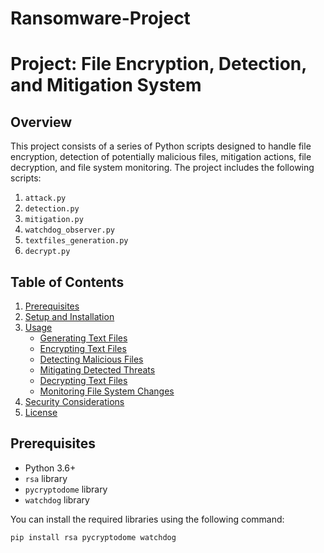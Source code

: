 # Ransomware-Project

# Project: File Encryption, Detection, and Mitigation System

## Overview

This project consists of a series of Python scripts designed to handle file encryption, detection of potentially malicious files, mitigation actions, file decryption, and file system monitoring. The project includes the following scripts:

1. `attack.py`
2. `detection.py`
3. `mitigation.py`
4. `watchdog_observer.py`
5. `textfiles_generation.py`
6. `decrypt.py`

## Table of Contents

1. [Prerequisites](#prerequisites)
2. [Setup and Installation](#setup-and-installation)
3. [Usage](#usage)
    - [Generating Text Files](#generating-text-files)
    - [Encrypting Text Files](#encrypting-text-files)
    - [Detecting Malicious Files](#detecting-malicious-files)
    - [Mitigating Detected Threats](#mitigating-detected-threats)
    - [Decrypting Text Files](#decrypting-text-files)
    - [Monitoring File System Changes](#monitoring-file-system-changes)
4. [Security Considerations](#security-considerations)
5. [License](#license)

## Prerequisites

- Python 3.6+
- `rsa` library
- `pycryptodome` library
- `watchdog` library

You can install the required libraries using the following command:
```sh
pip install rsa pycryptodome watchdog

